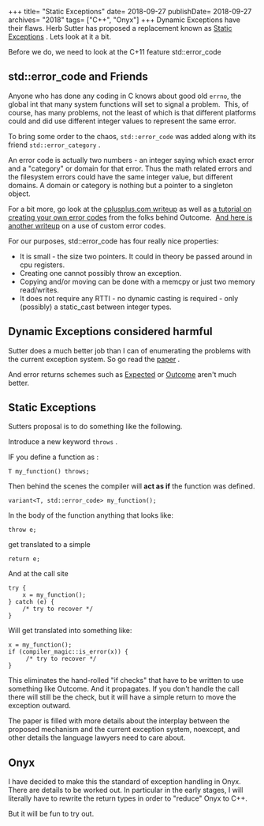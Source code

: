 +++
title= "Static Exceptions"
date= 2018-09-27
publishDate= 2018-09-27
archives= "2018"
tags= ["C++", "Onyx"]
+++
Dynamic Exceptions have their flaws. Herb Sutter has proposed a replacement known as [Static Exceptions](http://www.open-std.org/jtc1/sc22/wg21/docs/papers/2018/p0709r1.pdf) . Lets look at it a bit.

Before we do, we need to look at the C+11 feature std::error_code

## std::error_code and Friends

Anyone who has done any coding in C knows about good old `errno`, the global int that many system functions will set to signal a problem.  This, of course, has many problems, not the least of which is that different platforms could and did use different integer values to represent the same error.

To bring some order to the chaos, `std::error_code` was added along with its friend `std::error_category` .

An error code is actually two numbers - an integer saying which exact error and a "category" or domain for that error. Thus the math related errors and the filesystem errors could have the same integer value, but different domains. A domain or category is nothing but a pointer to a singleton object.

For a bit more, go look at the [cplusplus.com writeup](http://www.cplusplus.com/reference/system_error/error_category/) as well as [a tutorial on creating your own error codes](https://ned14.github.io/outcome/tutorial/error_code/) from the folks behind Outcome.  [And here is another writeup](https://akrzemi1.wordpress.com/2017/07/12/your-own-error-code/) on a use of custom error codes.

For our purposes, std::error_code has four really nice properties:

* It is small - the size two pointers. It could in theory be passed around in cpu registers.
* Creating one cannot possibly throw an exception.
* Copying and/or moving can be done with a memcpy or just two memory read/writes.
* It does not require any RTTI - no dynamic casting is required - only (possibly) a static_cast between integer types.

## Dynamic Exceptions considered harmful

Sutter does a much better job than I can of enumerating the problems with the current exception system. So go read the [paper](http://www.open-std.org/jtc1/sc22/wg21/docs/papers/2018/p0709r1.pdf) .

And error returns schemes such as [Expected](https://github.com/viboes/std-make/tree/master/doc/proposal/expected) or [Outcome](https://ned14.github.io/outcome/) aren't much better.

## Static Exceptions

Sutters proposal is to do something like the following.

Introduce a new keyword `throws` .

IF you define a function as :

`T my_function() throws;`

Then behind the scenes the compiler will **act as if** the function was defined.

`variant<T, std::error_code> my_function();`

In the body of the function anything that looks like:

`throw e;`

get translated to a simple

`return e;`

And at the call site

```
try {
    x = my_function();
} catch (e) {
    /* try to recover */
}
```

Will get translated into something like:

```
x = my_function();
if (compiler_magic::is_error(x)) {
     /* try to recover */
}
```

This eliminates the hand-rolled "if checks" that have to be written to use something like Outcome. And it propagates. If you don't handle the call there will still be the check, but it will have a simple return to move the exception outward.

The paper is filled with more details about the interplay between the proposed mechanism and the current exception system, noexcept, and other details the language lawyers need to care about.

## Onyx

I have decided to make this the standard of exception handling in Onyx. There are details to be worked out. In particular in the early stages, I will literally have to rewrite the return types in order to "reduce" Onyx to C++.

But it will be fun to try out.
